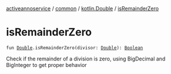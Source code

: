 [activeannoservice](../../index.md) / [common](../index.md) / [kotlin.Double](index.md) / [isRemainderZero](./is-remainder-zero.md)

# isRemainderZero

`fun `[`Double`](https://kotlinlang.org/api/latest/jvm/stdlib/kotlin/-double/index.html)`.isRemainderZero(divisor: `[`Double`](https://kotlinlang.org/api/latest/jvm/stdlib/kotlin/-double/index.html)`): `[`Boolean`](https://kotlinlang.org/api/latest/jvm/stdlib/kotlin/-boolean/index.html)

Check if the remainder of a division is zero, using BigDecimal and BigInteger to get proper behavior

